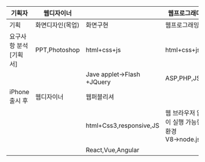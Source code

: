 |기획자|웹디자이너||웹프로그래머||
|--|--|--|--|--|
|기획|화면디자인(목업)|화면구현|웹프로그래밍|Database|Server|
|요구사항 분석[기획서]|PPT,Photoshop|html+css+js|html+css+js|입력,수정,삭제,조회,Oracle,MySQL|운영 환경 제공-Linux|
|||Jave applet→Flash +JQuery|ASP,PHP,JSP|||
|iPhone출시 후|웹디자이너|웹퍼블리셔||||
|||html+Css3,responsive,JS|웹 브라우저 없이 실행 가능한 환경 V8→node.js|⇒Express등의 개발도구가 등장 → Javascript백엔드 시대||
|||React,Vue,Angular|||||